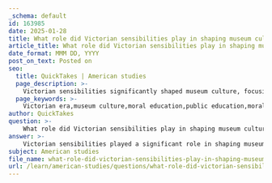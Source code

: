 ```yaml
---
_schema: default
id: 163985
date: 2025-01-28
title: What role did Victorian sensibilities play in shaping museum culture, particularly in terms of moral values and public education?
article_title: What role did Victorian sensibilities play in shaping museum culture, particularly in terms of moral values and public education?
date_format: MMM DD, YYYY
post_on_text: Posted on
seo:
  title: QuickTakes | American studies
  page_description: >-
    Victorian sensibilities significantly shaped museum culture, focusing on moral education, public accessibility, and fostering a sense of national identity while promoting public education and cultural heritage.
  page_keywords: >-
    Victorian era,museum culture,moral education,public education,moral values,Great Exhibition,public accessibility,cultural identity,National pride,colonialism,educational mission
author: QuickTakes
question: >-
    What role did Victorian sensibilities play in shaping museum culture, particularly in terms of moral values and public education?
answer: >-
    Victorian sensibilities played a significant role in shaping museum culture during the 19th century, particularly in terms of moral values and public education. The Victorian era, characterized by strict social hierarchies and a strong emphasis on morality, saw the rise of institutions that aimed to educate the public and promote moral improvement, especially among the working classes.\n\n1. **Moral Education**: The Victorian upper classes believed in a moralistic approach to education, which was often infused with Christian values. This perspective viewed museums as tools for civilizing the masses, promoting virtues such as hard work, goodness, and progress. The Great Exhibition of 1851 exemplified this ethos, as it was designed not only to showcase industrial achievements but also to uplift and educate the public, steering them away from what were considered "barbaric" forms of entertainment.\n\n2. **Public Accessibility**: The Great Exhibition marked a pivotal moment in the development of museum culture by promoting the idea of public access to cultural heritage. This shift from private collections to public institutions allowed a broader segment of society to engage with art, science, and technology. The establishment of major museums, such as the Victoria and Albert Museum and the Natural History Museum, was influenced by this new focus on accessibility and education.\n\n3. **Cultural Identity**: The exhibition and subsequent museum culture also played a crucial role in shaping national identity. By gathering diverse displays of British and imperial material culture, visitors were encouraged to reflect on their identity as part of the British nation. This reflection was not only about national pride but also about understanding Britain's role in the global context, particularly in relation to its colonial endeavors.\n\n4. **Fostering Public Education**: Museums became venues for public education, where the upper classes sought to impart their values and knowledge to the working classes. This educational mission was seen as a way to elevate society as a whole, fostering a sense of shared cultural heritage and collective identity. The Victorian commitment to education was evident in the way museums curated their collections and designed exhibitions to be informative and morally instructive.\n\nIn summary, Victorian sensibilities significantly influenced museum culture by intertwining moral values with public education. The era's emphasis on accessibility, national identity, and the civilizing mission of the upper classes shaped the development of museums as institutions dedicated to educating the public and promoting a shared cultural heritage.
subject: American studies
file_name: what-role-did-victorian-sensibilities-play-in-shaping-museum-culture-particularly-in-terms-of-moral-values-and-public-education.md
url: /learn/american-studies/questions/what-role-did-victorian-sensibilities-play-in-shaping-museum-culture-particularly-in-terms-of-moral-values-and-public-education
---
```


&nbsp;